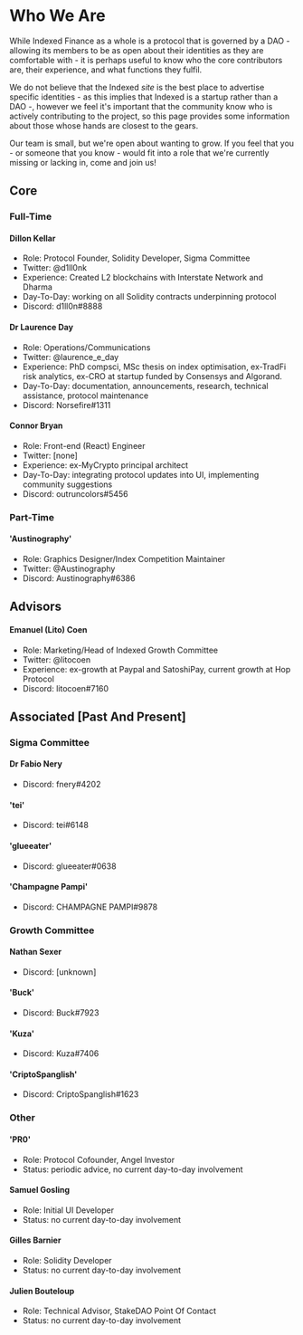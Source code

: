 # Who We Are

While Indexed Finance as a whole is a protocol that is governed by a DAO - allowing its members to be as open about their identities as they are comfortable with - it is perhaps useful to know who the core contributors are, their experience, and what functions they fulfil.

We do not believe that the Indexed *site* is the best place to advertise specific identities - as this implies that Indexed is a startup rather than a DAO -, however we feel it's important that the community know who is actively contributing to the project, so this page provides some information about those whose hands are closest to the gears.

Our team is small, but we're open about wanting to grow. If you feel that you - or someone that you know - would fit into a role that we're currently missing or lacking in, come and join us!

## Core

### Full-Time

#### Dillon Kellar

* Role: Protocol Founder, Solidity Developer, Sigma Committee
* Twitter: @d1ll0nk
* Experience: Created L2 blockchains with Interstate Network and Dharma
* Day-To-Day: working on all Solidity contracts underpinning protocol
* Discord: d1ll0n#8888

#### Dr Laurence Day

* Role: Operations/Communications
* Twitter: @laurence_e_day
* Experience: PhD compsci, MSc thesis on index optimisation, ex-TradFi risk analytics, ex-CRO at startup funded by Consensys and Algorand.
* Day-To-Day: documentation, announcements, research, technical assistance, protocol maintenance
* Discord: Norsefire#1311

#### Connor Bryan

* Role: Front-end (React) Engineer
* Twitter: [none]
* Experience: ex-MyCrypto principal architect 
* Day-To-Day: integrating protocol updates into UI, implementing community suggestions
* Discord: outruncolors#5456

### Part-Time

#### 'Austinography'

* Role: Graphics Designer/Index Competition Maintainer
* Twitter: @Austinography
* Discord: Austinography#6386

## Advisors

#### Emanuel (Lito) Coen

* Role: Marketing/Head of Indexed Growth Committee
* Twitter: @litocoen
* Experience: ex-growth at Paypal and SatoshiPay, current growth at Hop Protocol
* Discord: litocoen#7160

## Associated [Past And Present]

### Sigma Committee

#### Dr Fabio Nery

* Discord: fnery#4202

#### 'tei'

* Discord: tei#6148

#### 'glueeater'

* Discord: glueeater#0638

#### 'Champagne Pampi'

* Discord: CHAMPAGNE PAMPI#9878

### Growth Committee

#### Nathan Sexer

* Discord: [unknown]

#### 'Buck'

* Discord: Buck#7923

#### 'Kuza'

* Discord: Kuza#7406

#### 'CriptoSpanglish'

* Discord: CriptoSpanglish#1623

### Other

#### 'PR0'

* Role: Protocol Cofounder, Angel Investor
* Status: periodic advice, no current day-to-day involvement

#### Samuel Gosling

* Role: Initial UI Developer
* Status: no current day-to-day involvement

#### Gilles Barnier

* Role: Solidity Developer
* Status: no current day-to-day involvement

#### Julien Bouteloup

* Role: Technical Advisor, StakeDAO Point Of Contact
* Status: no current day-to-day involvement